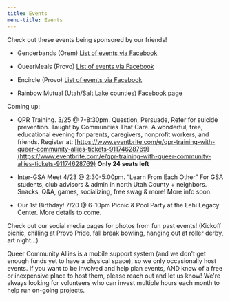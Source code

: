 ```yaml
---
title: Events
menu-title: Events
---
```



Check out these events being sponsored by our friends!

- Genderbands (Orem) [List of events via Facebook](https://www.facebook.com/pg/genderbands/events/)

- QueerMeals (Provo) [List of events via Facebook](https://www.facebook.com/pg/queermeals/events/?ref=page_internal)

- Encircle (Provo) [List of events via Facebook](https://www.facebook.com/pg/EncircleProvo/events/?ref=page_internal) 

- Rainbow Mutual (Utah/Salt Lake counties) [Facebook page](https://www.facebook.com/RainbowMutual/)


Coming up: 

- QPR Training. 3/25 @ 7-8:30pm. Question, Persuade, Refer for suicide prevention. Taught by Communities That Care. A wonderful, free, educational evening for parents, caregivers, nonprofit workers, and friends. Register at: [https://www.eventbrite.com/e/qpr-training-with-queer-community-allies-tickets-91174628769](https://www.eventbrite.com/e/qpr-training-with-queer-community-allies-tickets-91174628769) **Only 24 seats left**

- Inter-GSA Meet 4/23 @ 2:30-5:00pm. “Learn From Each Other” For GSA students, club advisors & admin in north Utah County + neighbors. Snacks, Q&A, games, socializing, free swag & more! More info soon.   

- Our 1st Birthday! 7/20 @ 6-10pm Picnic & Pool Party at the Lehi Legacy Center. More details to come.  

Check out our social media pages for photos from fun past events! (Kickoff picnic, chilling at Provo Pride, fall break bowling, hanging out at roller derby, art night...)


Queer Community Allies is a mobile support system (and we don't get enough funds yet to have a physical space), so we only occasionally host events. If you want to be involved and help plan events, AND know of a free or inexpensive place to host them, please reach out and let us know! We're always looking for volunteers who can invest multiple hours each month to help run on-going projects. 
